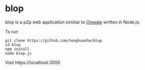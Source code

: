 # blop

blop is a p2p web application similiar to [Omegle](http://www.omegle.com/) written in Node.js.

To run
```
git clone https://github.com/tenghuanhe/blop
cd blop
npm install
node blop.js
```
Visit https://localhost:3000
